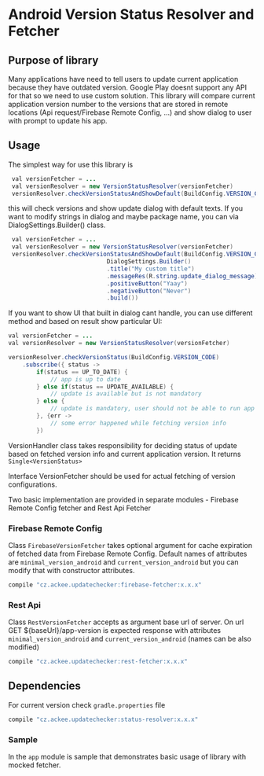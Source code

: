 # Android Version Status Resolver and Fetcher

## Purpose of library
Many applications have need to tell users to update current application because they have outdated version. Google Play doesnt support any API for that so we need to use custom solution.  This library will compare current application version number to the versions that are stored in remote locations (Api request/Firebase Remote Config, ...) and show dialog to user with prompt to update his app.

## Usage
The simplest way for use this library is
```java
 val versionFetcher = ...
 val versionResolver = new VersionStatusResolver(versionFetcher)
 versionResolver.checkVersionStatusAndShowDefault(BuildConfig.VERSION_CODE, getSupportFragmentManager())
```

this will check versions and show update dialog with default texts. If you want to modify strings in dialog and maybe package name, you can via DialogSettings.Builder() class.

```java
 val versionFetcher = ...
 val versionResolver = new VersionStatusResolver(versionFetcher)
 versionResolver.checkVersionStatusAndShowDefault(BuildConfig.VERSION_CODE, getSupportFragmentManager(),
                            DialogSettings.Builder()
                            .title("My custom title")
                            .messageRes(R.string.update_dialog_message)
                            .positiveButton("Yaay")
                            .negativeButton("Never")
                            .build())
```


If you want to show UI that built in dialog cant handle, you can use different method and based on result show particular UI:

```java
val versionFetcher = ...
val versionResolver = new VersionStatusResolver(versionFetcher)

versionResolver.checkVersionStatus(BuildConfig.VERSION_CODE)
    .subscribe({ status ->
        if(status == UP_TO_DATE) {
            // app is up to date
        } else if(status == UPDATE_AVAILABLE) {
            // update is available but is not mandatory
        } else {
            // update is mandatory, user should not be able to run app
        }, {err ->
            // some error happened while fetching version info
        })

```
VersionHandler class takes responsibility for deciding status of update based on fetched version info and current application version. It returns `Single<VersionStatus>`

Interface VersionFetcher should be used for actual fetching of version configurations.

Two basic implementation are provided in separate modules - Firebase Remote Config fetcher and Rest Api Fetcher

### Firebase Remote Config
Class `FirebaseVersionFetcher` takes optional argument for cache expiration of fetched data from Firebase Remote Config. Default names of attributes are `minimal_version_android` and `current_version_android` but you can modify that with constructor attributes.
```groovy
compile "cz.ackee.updatechecker:firebase-fetcher:x.x.x"
```


### Rest Api
Class `RestVersionFetcher` accepts as argument base url of server. On url GET ${baseUrl}/app-version is expected response with attributes  `minimal_version_android` and `current_version_android` (names can be also modified)
```groovy
compile "cz.ackee.updatechecker:rest-fetcher:x.x.x"
```
## Dependencies
For current version check `gradle.properties` file
```groovy
compile "cz.ackee.updatechecker:status-resolver:x.x.x"
```


### Sample

In the `app` module is sample that demonstrates basic usage of library with mocked fetcher.